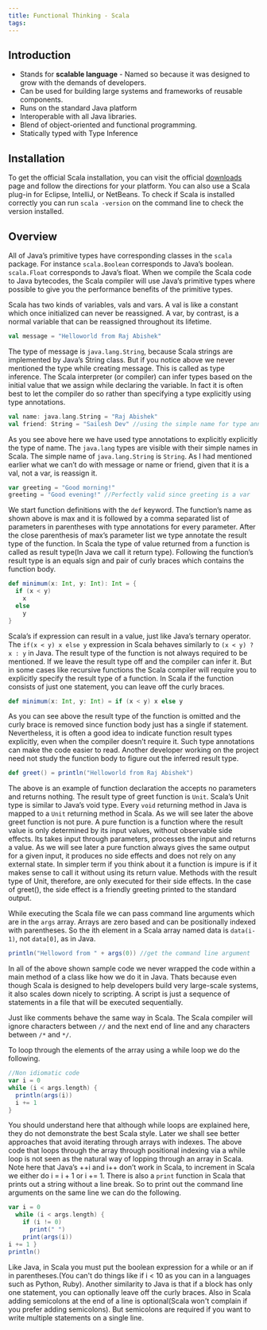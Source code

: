 ```yaml
---
title: Functional Thinking - Scala
tags:
---
```

## Introduction
- Stands for **scalable language** - Named so because it was designed to grow with the demands of developers.
- Can be used for building large systems and frameworks of reusable components.
- Runs on the standard Java platform
- Interoperable with all Java libraries.
- Blend of object-oriented and functional programming.
- Statically typed with Type Inference

## Installation
To get the official Scala installation, you can visit the official [downloads](http://www.scala-lang.org/downloads) page  and follow the directions for your platform. You can also use a Scala plug-in for Eclipse, IntelliJ, or NetBeans. To check if Scala is installed correctly you can run `scala -version` on the command line to check the version installed.

## Overview
All of Java’s primitive types have corresponding classes in the `scala` package. For instance `scala.Boolean` corresponds to Java’s boolean. `scala.Float` corresponds to Java’s float. When we compile the Scala code to Java bytecodes, the Scala compiler will use Java’s primitive types where possible to give you the performance benefits of the primitive types.

Scala has two kinds of variables, vals and vars. A val is like a constant which once initialized can never be reassigned. A var, by contrast, is a normal variable that can be reassigned throughout its lifetime.
```scala
val message = "Helloworld from Raj Abishek"
```
The type of message is `java.lang.String`, because Scala strings are implemented by Java’s String class. But if you notice above we never mentioned the type while creating message. This is called as type inference. The Scala interpreter (or compiler) can infer types based on the initial value that we assign while declaring the variable. In fact it is often best to let the compiler do so rather than specifying a type explicitly using type annotations.
```scala
val name: java.lang.String = "Raj Abishek"
val friend: String = "Sailesh Dev" //using the simple name for type annotation
```
As you see above here we have used type annotations to explicitly explicitly the type of name. The `java.lang` types are visible with their simple names in Scala. The simple name of `java.lang.String` is `String`. As I had mentioned earlier what we can’t do with message or name or friend, given that it is a val, not a var, is reassign it.
```scala
var greeting = "Good morning!"
greeting = "Good evening!" //Perfectly valid since greeting is a var
```

We start function definitions with the `def` keyword. The function’s name as shown above is max and it is followed by a comma separated list of parameters in parentheses with type annotations for every parameter. After the close parenthesis of max’s parameter list we type annotate the result type of the function. In Scala the type of value returned from a function is called as result type(In Java we call it return type). Following the function’s result type is an equals sign and pair of curly braces which contains the function body.
```scala
def minimum(x: Int, y: Int): Int = {
  if (x < y)
    x
  else
    y
}
```
Scala’s if expression can result in a value, just like Java’s ternary operator. The `if(x < y) x else y` expression in Scala behaves similarly to `(x < y) ? x : y` in Java. The result type of the function is not always required to be mentioned. If we leave the result type off and the compiler can infer it. But in some cases like recursive functions the Scala compiler will require you to explicitly specify the result type of a function. In Scala if the function consists of just one statement, you can leave off the curly braces.
```scala
def minimum(x: Int, y: Int) = if (x < y) x else y
```
As you can see above the result type of the function is omitted and the curly brace is removed since function body just has a single if statement.
Nevertheless, it is often a good idea to indicate function result types explicitly, even when the compiler doesn’t require it. Such type annotations can make the code easier to read. Another developer working on the project need not study the function body to figure out the inferred result type.
```scala
def greet() = println("Helloworld from Raj Abishek")
```
The above is an example of function declaration the accepts no parameters and returns nothing. The result type of greet function is `Unit`. Scala’s Unit type is similar to Java’s void type. Every `void` returning method in Java is mapped to a `Unit` returning method in Scala.
As we will see later the above greet function is not pure. A pure function is a function where the result value is only determined by its input values, without observable side effects. Its takes input through parameters, processes the input and returns a value. As we will see later a pure function always gives the same output for a given input, it produces no side effects and does not rely on any external state. In simpler term if you think about it a function is impure is if it makes sense to call it without using its return value. Methods with the result type of Unit, therefore, are only executed for their side effects. In the case of greet(), the side effect is a friendly greeting printed to the standard output.

While executing the Scala file we can pass command line arguments which are in the `args` array. Arrays are zero based and can be positionally indexed with parentheses. So the ith element in a Scala array named data is `data(i-1)`, not `data[0]`, as in Java.
```Scala
println("Helloword from " + args(0)) //get the command line argument
```
In all of the above shown sample code we never wrapped the code within a main method of a class like how we do it in Java. Thats because even though Scala is designed to help developers build very large-scale systems, it also scales down nicely to scripting. A script is just a sequence of statements in a file that will be executed sequentially.

Just like comments behave the same way in Scala. The Scala compiler will ignore characters between `//` and the next end of line and any characters between `/*` and `*/`.

To loop through the elements of the array using a while loop we do the following.
```scala
//Non idiomatic code
var i = 0
while (i < args.length) {
  println(args(i))
  i += 1
}
```
You should understand here that although while loops are explained here, they do not demonstrate the best Scala style. Later we shall see better approaches that avoid iterating through arrays with indexes. The above code that loops through the array through positional indexing via a while loop is not seen as the natural way of lopping through an array in Scala. Note here that Java’s ++i and i++ don’t work in Scala, to increment in Scala we either do i = i + 1 or i += 1. There is also a `print` function in Scala that prints out a string without a line break. So to print out the command line arguments on the same line we can do the following.
```scala
var i = 0
  while (i < args.length) {
    if (i != 0)
      print(" ")
    print(args(i))
i += 1 }
println()
```
Like Java, in Scala you must put the boolean expression for a while or an if in parentheses.(You can't do things like if i < 10 as you can in a languages such as Python, Ruby). Another similarity to Java is that if a block has only one statement, you can optionally leave off the curly braces. Also in Scala adding semicolons at the end of a line is optional(Scala won't complain if you prefer adding semicolons). But semicolons are required if you want to write multiple statements on a single line.
